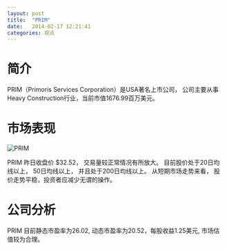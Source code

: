 ```yaml
---
layout: post
title:  "PRIM"
date:   2014-02-17 12:21:41
categories: 观点
---
```


# 简介
PRIM（Primoris Services Corporation）是USA著名上市公司，
公司主要从事Heavy Construction行业，当前市值1676.99百万美元。

# 市场表现

![PRIM](http://finviz.com/chart.ashx?t=PRIM&ty=c&ta=1&p=d&s=l)

PRIM 昨日收盘价 $32.52，
交易量较正常情况有所放大。
目前股价处于20日均线以上，
50日均线以上，
并且处于200日均线以上。
从短期市场走势来看，
股价走势平稳，投资者应减少无谓的操作。

# 公司分析
PRIM 目前静态市盈率为26.02, 动态市盈率为20.52，每股收益1.25美元,
市场估值较为合理。
